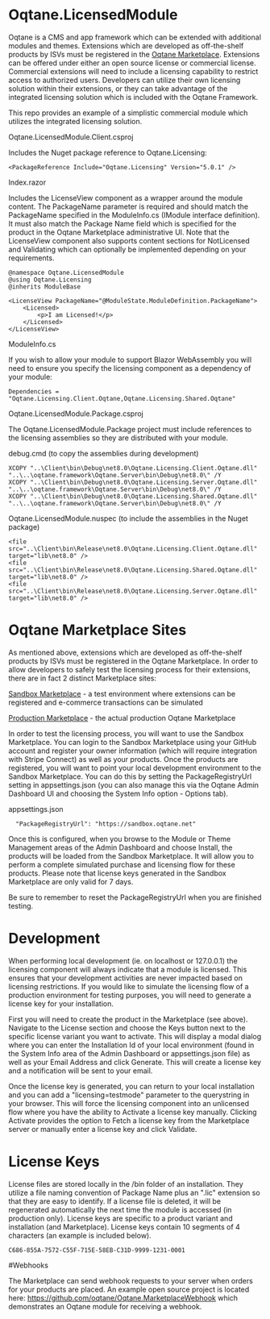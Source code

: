 # Oqtane.LicensedModule

Oqtane is a CMS and app framework which can be extended with additional modules and themes. Extensions which are developed as off-the-shelf products by ISVs must be registered in the [Oqtane Marketplace](https://www.oqtane.net). Extensions can be offered under either an open source license or commercial license. Commercial extensions will need to include a licensing capability to restrict access to authorized users. Developers can utilize their own licensing solution within their extensions, or they can take advantage of the integrated licensing solution which is included with the Oqtane Framework. 

This repo provides an example of a simplistic commercial module which utilizes the integrated licensing solution.

Oqtane.LicensedModule.Client.csproj 

Includes the Nuget package reference to Oqtane.Licensing:

```
<PackageReference Include="Oqtane.Licensing" Version="5.0.1" />
```

Index.razor

Includes the LicenseView component as a wrapper around the module content. The PackageName parameter is required and should match the PackageName specified in the ModuleInfo.cs (IModule interface definition). It must also match the Package Name field which is specified for the product in the Oqtane Marketplace administrative UI. Note that the LicenseView component also supports content sections for NotLicensed and Validating which can optionally be implemented depending on your requirements.

```
@namespace Oqtane.LicensedModule
@using Oqtane.Licensing
@inherits ModuleBase

<LicenseView PackageName="@ModuleState.ModuleDefinition.PackageName">
    <Licensed>
        <p>I am Licensed!</p>
    </Licensed>
</LicenseView>
```

ModuleInfo.cs

If you wish to allow your module to support Blazor WebAssembly you will need to ensure you specify the licensing component as a dependency of your module:

```
Dependencies = "Oqtane.Licensing.Client.Oqtane,Oqtane.Licensing.Shared.Oqtane"
```

Oqtane.LicensedModule.Package.csproj

The Oqtane.LicensedModule.Package project must include references to the licensing assemblies so they are distributed with your module. 

debug.cmd (to copy the assemblies during development)

```
XCOPY "..\Client\bin\Debug\net8.0\Oqtane.Licensing.Client.Oqtane.dll" "..\..\oqtane.framework\Oqtane.Server\bin\Debug\net8.0\" /Y
XCOPY "..\Client\bin\Debug\net8.0\Oqtane.Licensing.Server.Oqtane.dll" "..\..\oqtane.framework\Oqtane.Server\bin\Debug\net8.0\" /Y
XCOPY "..\Client\bin\Debug\net8.0\Oqtane.Licensing.Shared.Oqtane.dll" "..\..\oqtane.framework\Oqtane.Server\bin\Debug\net8.0\" /Y
```

Oqtane.LicensedModule.nuspec (to include the assemblies in the Nuget package)

```
<file src="..\Client\bin\Release\net8.0\Oqtane.Licensing.Client.Oqtane.dll" target="lib\net8.0" /> 
<file src="..\Client\bin\Release\net8.0\Oqtane.Licensing.Shared.Oqtane.dll" target="lib\net8.0" />
<file src="..\Client\bin\Release\net8.0\Oqtane.Licensing.Server.Oqtane.dll" target="lib\net8.0" />
```

# Oqtane Marketplace Sites

As mentioned above, extensions which are developed as off-the-shelf products by ISVs must be registered in the Oqtane Marketplace. In order to allow developers to safely test the licensing process for their extensions, there are in fact 2 distinct Marketplace sites:

[Sandbox Marketplace](https://sandbox.oqtane.net) - a test environment where extensions can be registered and e-commerce transactions can be simulated

[Production Marketplace](https://www.oqtane.net) - the actual production Oqtane Marketplace

In order to test the licensing process, you will want to use the Sandbox Marketplace. You can login to the Sandbox Marketplace using your GitHub account and register your owner information (which will require integration with Stripe Connect) as well as your products. Once the products are registered, you will want to point your local development environment to the Sandbox Marketplace. You can do this by setting the PackageRegistryUrl setting in appsettings.json (you can also manage this via the Oqtane Admin Dashboard UI and choosing the System Info option - Options tab).

appsettings.json

```
  "PackageRegistryUrl": "https://sandbox.oqtane.net"
```

Once this is configured, when you browse to the Module or Theme Management areas of the Admin Dashboard and choose Install, the products will be loaded from the Sandbox Marketplace. It will allow you to perform a complete simulated purchase and licensing flow for these products. Please note that license keys generated in the Sandbox Marketplace are only valid for 7 days.

Be sure to remember to reset the PackageRegistryUrl when you are finished testing.

# Development 

When performing local development (ie. on localhost or 127.0.0.1) the licensing component will always indicate that a module is licensed. This ensures that your development activities are never impacted based on licensing restrictions. If you would like to simulate the licensing flow of a production environment for testing purposes, you will need to generate a license key for your installation.

First you will need to create the product in the Marketplace (see above). Navigate to the License section and choose the Keys button next to the specific license variant you want to activate. This will display a modal dialog where you can enter the Installation Id of your local environment (found in the System Info area of the Admin Dashboard or appsettings.json file) as well as your Email Address and click Generate. This will create a license key and a notification will be sent to your email.

Once the license key is generated, you can return to your local installation and you can add a "licensing=testmode" parameter to the querystring in your browser. This will force the licensing component into an unlicensed flow where you have the ability to Activate a license key manually. Clicking Activate provides the option to Fetch a license key from the Marketplace server or manually enter a license key and click Validate.

# License Keys

License files are stored locally in the /bin folder of an installation. They utilize a file naming convention of Package Name plus an ".lic" extension so that they are easy to identify. If a license file is deleted, it will be regenerated automatically the next time the module is accessed (in production only). License keys are specific to a product variant and installation (and Marketplace). License keys contain 10 segments of 4 characters (an example is included below).

```
C686-855A-7572-C55F-715E-58EB-C31D-9999-1231-0001
```

#Webhooks

The Marketplace can send webhook requests to your server when orders for your products are placed. An example open source project is located here: https://github.com/oqtane/Oqtane.MarketplaceWebhook which demonstrates an Oqtane module for receiving a webhook.



